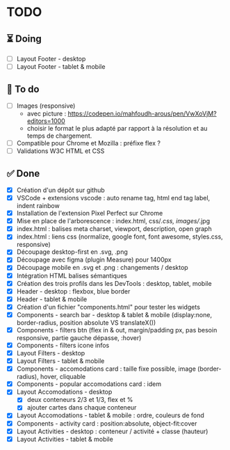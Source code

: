 # TODO

## ⏳ Doing
- [ ] Layout Footer - desktop
- [ ] Layout Footer - tablet & mobile

## 🎯 To do
- [ ] Images (responsive) 
    - avec picture : https://codepen.io/mahfoudh-arous/pen/VwXoVjM?editors=1000 
    - choisir le format le plus adapté par rapport à la résolution et au temps de chargement.
- [ ] Compatible pour Chrome et Mozilla : préfixe flex ?
- [ ] Validations W3C HTML et CSS

## ✅ Done
- [x] Création d'un dépôt sur github
- [x] VSCode + extensions vscode : auto rename tag, html end tag label, indent rainbow
- [x] Installation de l'extension Pixel Perfect sur Chrome
- [x] Mise en place de l'arborescence  : index.html, css/*.css, images/*.jpg
- [x] index.html : balises meta charset, viewport, description, open graph
- [x] index.html : liens css (normalize, google font, font awesome, styles.css, responsive)
- [x] Découpage desktop-first en .svg, .png
- [x] Découpage avec figma (plugin Measure) pour 1400px
- [x] Découpage mobile en .svg et .png : changements / desktop
- [x] Intégration HTML balises sémantiques
- [x] Création des trois profils dans les DevTools : desktop, tablet, mobile
- [x] Header - desktop : flexbox, blue border
- [x] Header - tablet & mobile
- [x] Création d'un fichier "components.html" pour tester les widgets
- [x] Components - search bar - desktop & tablet & mobile (display:none, border-radius, position absolute VS translateX())
- [x] Components - filters btn (flex in & out, margin/padding px, pas besoin responsive, partie gauche dépasse, :hover)
- [x] Components - filters icone infos
- [x] Layout Filters - desktop
- [x] Layout Filters - tablet & mobile
- [x] Components - accomodations card : taille fixe possible, image (border-radius), hover, cliquable
- [x] Components - popular accomodations card : idem
- [x] Layout Accomodations - desktop
    - [x] deux conteneurs 2/3 et 1/3, flex et %
    - [x] ajouter cartes dans chaque conteneur
- [x] Layout Accomodations - tablet & mobile : ordre, couleurs de fond
- [x] Components - activity card : position:absolute, object-fit:cover
- [x] Layout Activities - desktop : conteneur / activité + classe (hauteur)
- [x] Layout Activities - tablet & mobile

